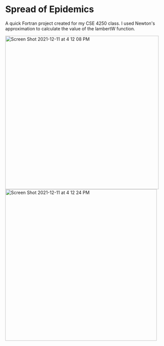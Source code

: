 # Spread of Epidemics

A quick Fortran project created for my CSE 4250 class. I used Newton's approximation to calculate the value of the lambertW function. 

<img width="486" alt="Screen Shot 2021-12-11 at 4 12 08 PM" src="https://user-images.githubusercontent.com/72236749/145691895-9cf03d08-5b86-4a67-a9fb-9d29f6f1a3ac.png">
<img width="480" alt="Screen Shot 2021-12-11 at 4 12 24 PM" src="https://user-images.githubusercontent.com/72236749/145691896-06f3aade-24d6-4e7d-b457-877fdbbe3752.png">
